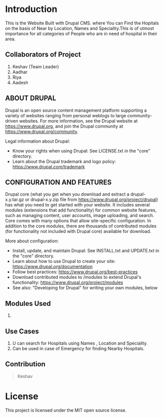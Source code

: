 # Introduction

This is the Website Built with Drupal CMS. where You can Find the Hopitals on the basis of Near by Location, Names and Speciality.This is of utmost importance for all categories of People who are in need of hospital in their area.


## Collaborators of Project

1. Keshav (Team Leader)
2. Aadhar
3. Riya
4. Aadesh


ABOUT DRUPAL
------------

Drupal is an open source content management platform supporting a variety of
websites ranging from personal weblogs to large community-driven websites. For
more information, see the Drupal website at https://www.drupal.org, and join
the Drupal community at https://www.drupal.org/community.

Legal information about Drupal:
 * Know your rights when using Drupal:
   See LICENSE.txt in the "core" directory.
 * Learn about the Drupal trademark and logo policy:
   https://www.drupal.com/trademark
   

CONFIGURATION AND FEATURES
--------------------------

Drupal core (what you get when you download and extract a drupal-x.y.tar.gz or
drupal-x.y.zip file from https://www.drupal.org/project/drupal) has what you
need to get started with your website. It includes several modules (extensions
that add functionality) for common website features, such as managing content,
user accounts, image uploading, and search. Core comes with many options that
allow site-specific configuration. In addition to the core modules, there are
thousands of contributed modules (for functionality not included with Drupal
core) available for download.

More about configuration:
 * Install, update, and maintain Drupal:
   See INSTALL.txt and UPDATE.txt in the "core" directory.
 * Learn about how to use Drupal to create your site:
   https://www.drupal.org/documentation
 * Follow best practices:
   https://www.drupal.org/best-practices
 * Download contributed modules to /modules to extend Drupal's functionality:
   https://www.drupal.org/project/modules
 * See also: "Developing for Drupal" for writing your own modules, below

## Modules Used

1. 






## Use Cases

1. U can search for Hospitals using Names , Location and Speciality.
2. Can be used in case of Emergency for finding Nearby Hospitals.


## Contribution

> Keshav





















# License

This project is licensed under the MIT open source license.
